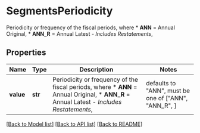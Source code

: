 # SegmentsPeriodicity

Periodicity or frequency of the fiscal periods, where   * **ANN** = Annual Original,   * **ANN_R** = Annual Latest - *Includes Restatements*,

## Properties
Name | Type | Description | Notes
------------ | ------------- | ------------- | -------------
**value** | **str** | Periodicity or frequency of the fiscal periods, where   * **ANN** &#x3D; Annual Original,   * **ANN_R** &#x3D; Annual Latest - *Includes Restatements*, | defaults to "ANN",  must be one of ["ANN", "ANN_R", ]

[[Back to Model list]](../README.md#documentation-for-models) [[Back to API list]](../README.md#documentation-for-api-endpoints) [[Back to README]](../README.md)


